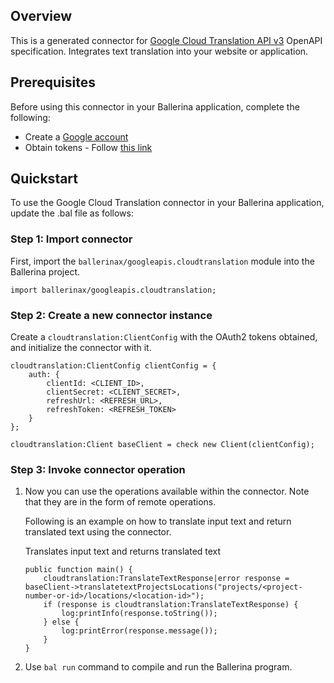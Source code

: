 ## Overview
This is a generated connector for [Google Cloud Translation API v3](https://cloud.google.com/translate/docs/quickstarts) OpenAPI specification.
Integrates text translation into your website or application.

## Prerequisites

Before using this connector in your Ballerina application, complete the following:

* Create a [Google account](https://accounts.google.com/signup)
* Obtain tokens - Follow [this link](https://developers.google.com/identity/protocols/oauth2)
 
## Quickstart

To use the Google Cloud Translation connector in your Ballerina application, update the .bal file as follows:

### Step 1: Import connector
First, import the `ballerinax/googleapis.cloudtranslation` module into the Ballerina project.
```ballerina
import ballerinax/googleapis.cloudtranslation;
```

### Step 2: Create a new connector instance
Create a `cloudtranslation:ClientConfig` with the OAuth2 tokens obtained, and initialize the connector with it. 
```ballerina
cloudtranslation:ClientConfig clientConfig = {
    auth: {
        clientId: <CLIENT_ID>,
        clientSecret: <CLIENT_SECRET>,
        refreshUrl: <REFRESH_URL>,
        refreshToken: <REFRESH_TOKEN>
    }
};

cloudtranslation:Client baseClient = check new Client(clientConfig);
```

### Step 3: Invoke connector operation
1. Now you can use the operations available within the connector. Note that they are in the form of remote operations.

    Following is an example on how to translate input text and return translated text using the connector. 

    Translates input text and returns translated text

    ```ballerina
    public function main() {
        cloudtranslation:TranslateTextResponse|error response = baseClient->translatetextProjectsLocations("projects/<project-number-or-id>/locations/<location-id>");
        if (response is cloudtranslation:TranslateTextResponse) {
            log:printInfo(response.toString());
        } else {
            log:printError(response.message());
        }
    }
    ``` 

2. Use `bal run` command to compile and run the Ballerina program.
